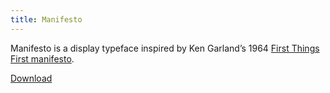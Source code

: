 ```yaml
---
title: Manifesto
---
```


Manifesto is a display typeface inspired by Ken Garland’s 1964 <a href="http://kengarland.co.uk/KG-published-writing/first-things-first/" target="_blank">First Things First manifesto</a>.

[Download](http://justinjay.wang)
